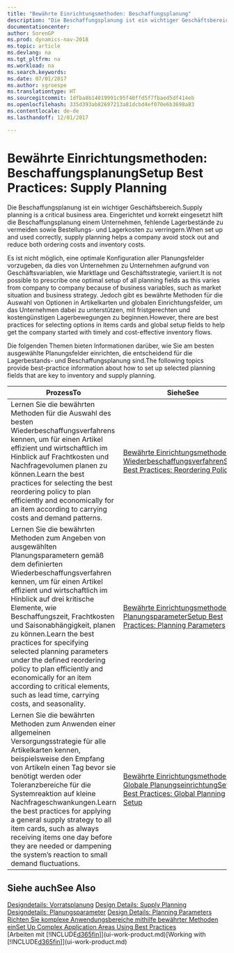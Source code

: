 ```yaml
---
title: "Bewährte Einrichtungsmethoden: Beschaffungsplanung"
description: "Die Beschaffungsplanung ist ein wichtiger Geschäftsbereich. Eingerichtet und korrekt eingesetzt hilft die Beschaffungsplanung einem Unternehmen, fehlende Lagerbestände zu vermeiden sowie Bestellungs- und Lagerkosten zu verringern."
documentationcenter: 
author: SorenGP
ms.prod: dynamics-nav-2018
ms.topic: article
ms.devlang: na
ms.tgt_pltfrm: na
ms.workload: na
ms.search.keywords: 
ms.date: 07/01/2017
ms.author: sgroespe
ms.translationtype: HT
ms.sourcegitcommit: 1dfba8b14019991c95f40ffd5f7fbaed5df414eb
ms.openlocfilehash: 335d393ab82697213a81dcbd4ef070e6b3698a83
ms.contentlocale: de-de
ms.lasthandoff: 12/01/2017

---
```

# <a name="setup-best-practices-supply-planning"></a><span data-ttu-id="2eeaf-104">Bewährte Einrichtungsmethoden: Beschaffungsplanung</span><span class="sxs-lookup"><span data-stu-id="2eeaf-104">Setup Best Practices: Supply Planning</span></span>
<span data-ttu-id="2eeaf-105">Die Beschaffungsplanung ist ein wichtiger Geschäftsbereich.</span><span class="sxs-lookup"><span data-stu-id="2eeaf-105">Supply planning is a critical business area.</span></span> <span data-ttu-id="2eeaf-106">Eingerichtet und korrekt eingesetzt hilft die Beschaffungsplanung einem Unternehmen, fehlende Lagerbestände zu vermeiden sowie Bestellungs- und Lagerkosten zu verringern.</span><span class="sxs-lookup"><span data-stu-id="2eeaf-106">When set up and used correctly, supply planning helps a company avoid stock out and reduce both ordering costs and inventory costs.</span></span>  

 <span data-ttu-id="2eeaf-107">Es ist nicht möglich, eine optimale Konfiguration aller Planungsfelder vorzugeben, da dies von Unternehmen zu Unternehmen aufgrund von Geschäftsvariablen, wie Marktlage und Geschäftsstrategie, variiert.</span><span class="sxs-lookup"><span data-stu-id="2eeaf-107">It is not possible to prescribe one optimal setup of all planning fields as this varies from company to company because of business variables, such as market situation and business strategy.</span></span> <span data-ttu-id="2eeaf-108">Jedoch gibt es bewährte Methoden für die Auswahl von Optionen in Artikelkarten und globalen Einrichtungsfelder, um das Unternehmen dabei zu unterstützen, mit fristgerechten und kostengünstigen Lagerbewegungen zu beginnen.</span><span class="sxs-lookup"><span data-stu-id="2eeaf-108">However, there are best practices for selecting options in items cards and global setup fields to help get the company started with timely and cost-effective inventory flows.</span></span>  

 <span data-ttu-id="2eeaf-109">Die folgenden Themen bieten Informationen darüber, wie Sie am besten ausgewählte Planungsfelder einrichten, die entscheidend für die Lagerbestands- und Beschaffungsplanung sind.</span><span class="sxs-lookup"><span data-stu-id="2eeaf-109">The following topics provide best-practice information about how to set up selected planning fields that are key to inventory and supply planning.</span></span>  

|<span data-ttu-id="2eeaf-110">**Prozess**</span><span class="sxs-lookup"><span data-stu-id="2eeaf-110">**To**</span></span>|<span data-ttu-id="2eeaf-111">**Siehe**</span><span class="sxs-lookup"><span data-stu-id="2eeaf-111">**See**</span></span>|  
|------------|-------------|  
|<span data-ttu-id="2eeaf-112">Lernen Sie die bewährten Methoden für die Auswahl des besten Wiederbeschaffungsverfahrens kennen, um für einen Artikel effizient und wirtschaftlich im Hinblick auf Frachtkosten und Nachfragevolumen planen zu können.</span><span class="sxs-lookup"><span data-stu-id="2eeaf-112">Learn the best practices for selecting the best reordering policy to plan efficiently and economically for an item according to carrying costs and demand patterns.</span></span>|[<span data-ttu-id="2eeaf-113">Bewährte Einrichtungsmethoden: Wiederbeschaffungsverfahren</span><span class="sxs-lookup"><span data-stu-id="2eeaf-113">Setup Best Practices: Reordering Policies</span></span>](setup-best-practices-reordering-policies.md)|  
|<span data-ttu-id="2eeaf-114">Lernen Sie die bewährten Methoden zum Angeben von ausgewählten Planungsparametern gemäß dem definierten Wiederbeschaffungsverfahren kennen, um für einen Artikel effizient und wirtschaftlich im Hinblick auf drei kritische Elemente, wie Beschaffungszeit, Frachtkosten und Saisonabhängigkeit, planen zu können.</span><span class="sxs-lookup"><span data-stu-id="2eeaf-114">Learn the best practices for specifying selected planning parameters under the defined reordering policy to plan efficiently and economically for an item according to critical elements, such as lead time, carrying costs, and seasonality.</span></span>|[<span data-ttu-id="2eeaf-115">Bewährte Einrichtungsmethoden: Planungsparameter</span><span class="sxs-lookup"><span data-stu-id="2eeaf-115">Setup Best Practices: Planning Parameters</span></span>](setup-best-practices-planning-parameters.md)|  
|<span data-ttu-id="2eeaf-116">Lernen Sie die bewährten Methoden zum Anwenden einer allgemeinen Versorgungsstrategie für alle Artikelkarten kennen, beispielsweise den Empfang von Artikeln einen Tag bevor sie benötigt werden oder Toleranzbereiche für die Systemreaktion auf kleine Nachfrageschwankungen.</span><span class="sxs-lookup"><span data-stu-id="2eeaf-116">Learn the best practices for applying a general supply strategy to all item cards, such as always receiving items one day before they are needed or dampening the system’s reaction to small demand fluctuations.</span></span>|[<span data-ttu-id="2eeaf-117">Bewährte Einrichtungsmethoden: Globale Planungseinrichtung</span><span class="sxs-lookup"><span data-stu-id="2eeaf-117">Setup Best Practices: Global Planning Setup</span></span>](setup-best-practices-global-planning-setup.md)|  

## <a name="see-also"></a><span data-ttu-id="2eeaf-118">Siehe auch</span><span class="sxs-lookup"><span data-stu-id="2eeaf-118">See Also</span></span>  
 <span data-ttu-id="2eeaf-119">[Designdetails: Vorratsplanung](design-details-supply-planning.md) </span><span class="sxs-lookup"><span data-stu-id="2eeaf-119">[Design Details: Supply Planning](design-details-supply-planning.md) </span></span>  
 <span data-ttu-id="2eeaf-120">[Designdetails: Planungsparameter](design-details-planning-parameters.md) </span><span class="sxs-lookup"><span data-stu-id="2eeaf-120">[Design Details: Planning Parameters](design-details-planning-parameters.md) </span></span>  
 [<span data-ttu-id="2eeaf-121">Richten Sie komplexe Anwendungsbereiche mithilfe bewährter Methoden ein</span><span class="sxs-lookup"><span data-stu-id="2eeaf-121">Set Up Complex Application Areas Using Best Practices</span></span>](set-up-complex-application-areas-using-best-practices.md)  
 <span data-ttu-id="2eeaf-122">[Arbeiten mit [!INCLUDE[d365fin](includes/d365fin_md.md)]](ui-work-product.md)</span><span class="sxs-lookup"><span data-stu-id="2eeaf-122">[Working with [!INCLUDE[d365fin](includes/d365fin_md.md)]](ui-work-product.md)</span></span>

